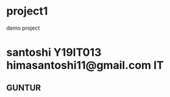 # project1
demo project 
<h1> santoshi Y19IT013 himasantoshi11@gmail.com IT </h1>
<h2> GUNTUR </h2>
